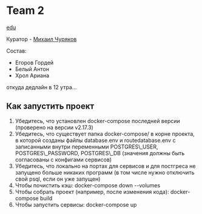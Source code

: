 <h1 id="team-2">Team 2</h1>
<p><a href="https://edu.tinkoff.ru/my-activities/courses/stream/80378e3d-aa9d-47c1-8af1-d6115e989712">edu</a></p>
<p>Куратор - <a href="https://t.me/chmhc">Михаил Чуряков</a></p>
<p> Состав:</p>
<ul>
<li>Егоров Гордей</li>
<li>Белый Антон</li>
<li>Хрол Ариана</li>
</ul>

<p>откуда дедлайн в 12 утра...</p>

<h2>Как запустить проект</h2>
<ol>
  <li>Убедитесь, что установлен docker-compose последней версии (проверено на версии v2.17.3)</li>
  <li>Убедитесь, что существует папка docker-compose/ в корне проекта, в которой созданы файлы database.env и routedatabase.env с записанными внутри переменными POSTGRES\_USER, POSTGRES\_PASSWORD, POSTGRES\_DB (значения должны быть согласованы с конфигами сервисов)</li>
  <li>Убедитесь, что локально на портах для сервисов и для постгреса не запущено больше никаких программ (в том числе нужно отключить свой psql, если он уже запущен)</li>
  <li>Чтобы почистить кэш: docker-compose down --volumes</li>
  <li>Чтобы собрать проект (например, после изменения кода): docker-compose build</li>
  <li>Чтобы запустить сервисы: docker-compose up</li>
</ol>
